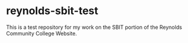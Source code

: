 # reynolds-sbit-test
This is a test repository for my work on the SBIT portion of the Reynolds Community College Website.
